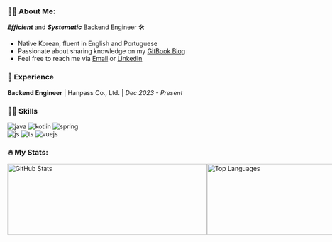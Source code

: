 ### 👨‍💻 About Me:
***Efficient*** and ***Systematic*** Backend Engineer 🛠

- Native Korean, fluent in English and Portuguese
- Passionate about sharing knowledge on my [GitBook Blog](https://bzhs1992.gitbook.io/hyunsoo-dev)
- Feel free to reach me via [Email](mailto:bzhs1992@icloud.com) or [LinkedIn](https://www.linkedin.com/in/hyunsoo-jo-605554186/)
### 👣 Experience
**Backend Engineer** | Hanpass Co., Ltd. | *Dec 2023 - Present*

### 🤹‍♂️ Skills 
![java](https://img.shields.io/badge/Java-007396?style=flat&logo=java&logoColor=white) ![kotlin](https://img.shields.io/badge/Kotlin-0095D5?style=flat&logo=kotlin&logoColor=white) ![spring](https://img.shields.io/badge/Spring-6DB33F?style=flat&logo=Spring&logoColor=white) <br>![js](https://img.shields.io/badge/JS-F7DF1E?style=flat&logo=javascript&logoColor=black) ![ts](https://img.shields.io/badge/TS-3178C6?style=flat&logo=typescript&logoColor=white) ![vuejs](https://img.shields.io/badge/Vue.js-4FC08D?style=flat&logo=vue.js&logoColor=white)

### 🔥 My Stats:
<div style="display: flex; align-items: flex-start;">
  <span style = "height : 160px">
    <img src="https://github-readme-stats.vercel.app/api?username=HyunsooZo" alt="GitHub Stats" style="width: 450px; object-fit: contain; height: 160px" />
  </span>  
  <span style = "height : 160px">
    <img src="https://github-readme-stats.vercel.app/api/top-langs/?username=HyunsooZo&layout=compact&hide=html" alt="Top Languages" style="width: 390px; object-fit: contain; height: 160px" />
  </span>
</div>
